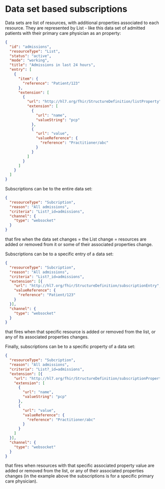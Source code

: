 # Data set based subscriptions
Data sets are list of resources, with additional properties associated to each resource. They are represented by List - 
like this data set of admitted patients with their primary care physician as an property:
```json
{
  "id": "admissions",
  "resourceType": "List",
  "status": "active",
  "mode": "working",
  "title": "Admissions in last 24 hours",
  "entry": [
    {
      "item": {
        "reference": "Patient/123"
      },
      "extension": [
        {
          "url": "http://hl7.org/fhir/StructureDefinition/listProperty",
          "extension": [
            {
              "url": "name",
              "valueString": "pcp"
            },
            {
              "url": "value",
              "valueReference": {
                "reference": "Practitioner/abc"
              }
            }
          ]
        }
      ]
    }
  ]
}
```

Subscriptions can be to the entire data set:
```json
{
  "resourceType": "Subcription",
  "reason": "All admissions",
  "criteria": "List?_id=admissions",
  "channel": {
    "type": "websocket"
  }
}
```
that fire when the data set changes = the List change = resources are added or removed from it 
or some of their associated properties change.

Subscriptions can be to a specific entry of a data set:
```json
{
  "resourceType": "Subcription",
  "reason": "All admissions",
  "criteria": "List?_id=admissions",
  "extension": [{
    "url": "http://hl7.org/fhir/StructureDefinition/subscriptionEntry",
    "valueReference": {
      "reference": "Patient/123"
    }
  }],
  "channel": {
    "type": "websocket"
  }
}
```
that fires when that specific resource is added or removed from the list, or any of its associated properties changes.

Finally, subscriptions can be to a specific property of a data set:
```json
{
  "resourceType": "Subcription",
  "reason": "All admissions",
  "criteria": "List?_id=admissions",
  "extension": [{
    "url": "http://hl7.org/fhir/StructureDefinition/subscriptionProperty",
    "extension": [
      {
        "url": "name",
        "valueString": "pcp"
      },
      {
        "url": "value",
        "valueReference": {
          "reference": "Practitioner/abc"
        }
      }
    ]
  }],
  "channel": {
    "type": "websocket"
  }
}
```
that fires when resources with that specific associated property value are added or removed from the list, 
or any of their associated properties changes (in the example above the subscriptions is for a specific primary care physician).


